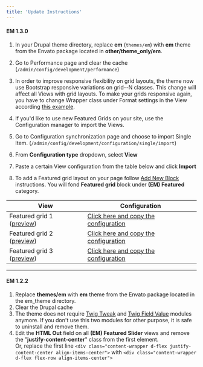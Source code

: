 ```yaml
---
title: 'Update Instructions'
---
```


#### EM 1.3.0

1. In your Drupal theme directory, replace  **em** (`themes/em`) with **em** theme from the Envato package located in **other/theme_only/em**.
2. Go to Performance page and clear the cache (`/admin/config/development/performance`)
3. In order to improve responsive flexibility on grid layouts, the theme now use Bootstrap responsive variations on grid--N classes. This change will affect all Views with grid layouts. To make your grids responsive again, you have to change Wrapper class under Format settings in the View  according [this example](https://docs.em.pinkdexo.com/views-and-teasers/create-a-view-from-scratch#responsive-variations).
4. If you'd like to use new Featured Grids on your site, use the Configuration manager to import the Views.

  1. Go to Configuration synchronization page and choose to import Single Item. (`/admin/config/development/configuration/single/import`) 
  2. From **Configuration type** dropdown, select **View**
  3. Paste a certain View configuration from the table below and click **Import**
  4. To add a Featured grid layout on your page follow [Add New Block](https://docs.em.pinkdexo.com/pages/managing-page-layouts#add-new-block) instructions. You will fond **Featured grid** block under **(EM) Featured** category.

  | View | Configuration |
  | ---- | ------------- |
  |Featured grid 1 ([preview](https://em.pinkdexo.com/featured-grid/1)) | [Click here and copy the configuration](https://gist.github.com/PinkDexo/de0953faa76793c6a905b3e18eb987f5) |
  |Featured grid 2 ([preview](https://em.pinkdexo.com/featured-grid/2)) | [Click here and copy the configuration](https://gist.github.com/PinkDexo/39ab9491adcfb230a95f9270d7b8ed1d) |
  |Featured grid 3 ([preview](https://em.pinkdexo.com/featured-grid/3)) | [Click here and copy the configuration](https://gist.github.com/PinkDexo/ac2eecee3753f3f4c678c682cc53be21) |

---

#### EM 1.2.2

1. Replace **themes/em** with **em** theme from the Envato package located in the em_theme directory.
2. Clear the Drupal cache
3. The theme does not require [Twig Tweak](https://www.drupal.org/project/twig_tweak) and [Twig Field Value](https://www.drupal.org/project/twig_field_value) modules anymore. If you don't use this two modules for other purpose, it is safe to uninstall and remove them.
4. Edit the **HTML Out** field on all **(EM) Featured Slider** views and remove the "**justify-content-center**" class from the first element. <br>Or, replace the first line  `<div class="content-wrapper d-flex justify-content-center align-items-center">` with `<div class="content-wrapper d-flex flex-row align-items-center">`

